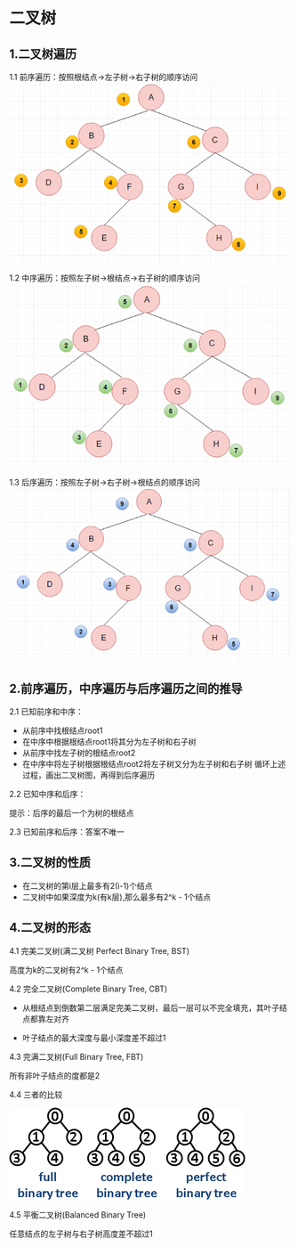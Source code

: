 # 二叉树

## 1.二叉树遍历
1.1 前序遍历：按照根结点->左子树->右子树的顺序访问
![在这里插入图片描述](/img/preOrder.png)

1.2 中序遍历：按照左子树->根结点->右子树的顺序访问
![在这里插入图片描述](/img/inOrder.png)

1.3 后序遍历：按照左子树->右子树->根结点的顺序访问
![在这里插入图片描述](/img/postOrder.png)

## 2.前序遍历，中序遍历与后序遍历之间的推导
2.1 已知前序和中序：

- 从前序中找根结点root1
- 在中序中根据根结点root1将其分为左子树和右子树
- 从前序中找左子树的根结点root2
- 在中序中将左子树根据根结点root2将左子树又分为左子树和右子树
循环上述过程，画出二叉树图，再得到后序遍历

2.2 已知中序和后序：

提示：后序的最后一个为树的根结点

2.3 已知前序和后序：答案不唯一

## 3.二叉树的性质
 - 在二叉树的第i层上最多有2(i-1)个结点  
 - 二叉树中如果深度为k(有k层),那么最多有2^k - 1个结点

## 4.二叉树的形态

4.1 完美二叉树(满二叉树 Perfect Binary Tree, BST)

高度为k的二叉树有2^k - 1个结点

4.2 完全二叉树(Complete Binary Tree, CBT)

- 从根结点到倒数第二层满足完美二叉树，最后一层可以不完全填充，其叶子结点都靠左对齐

- 叶子结点的最大深度与最小深度差不超过1

4.3 完满二叉树(Full Binary Tree, FBT)

所有非叶子结点的度都是2

4.4 三者的比较

![在这里插入图片描述](/img/三种二叉树.png)

4.5 平衡二叉树(Balanced Binary Tree)

任意结点的左子树与右子树高度差不超过1